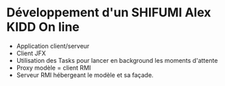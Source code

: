 # Développement d'un SHIFUMI Alex KIDD On line
+ Application client/serveur
+ Client JFX
+ Utilisation des Tasks pour lancer en background les moments d'attente
+ Proxy modèle = client RMI
+ Serveur RMI hébergeant le modèle et sa façade.
